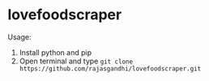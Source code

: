 # lovefoodscraper
Usage:
1. Install python and pip
2. Open terminal and type `git clone https://github.com/rajasgandhi/lovefoodscraper.git`
